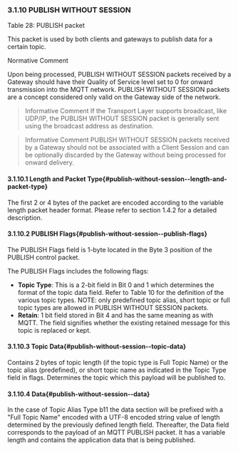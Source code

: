 <!-- transformation-note: left upstream numbering of headings for verification -->
### 3.1.10 PUBLISH WITHOUT SESSION

<!-- transformation-note: very complex table with many optionals falsifying the byte counts skipped for now,
     hopefully we can migrate to a different bitfield visualization. -->

Table 28: PUBLISH packet
<!-- transformation-note: above upstream table number will be replaced by auto-numbering later. -->

This packet is used by both clients and gateways to publish data for a certain topic.

Normative Comment

Upon being processed, PUBLISH WITHOUT SESSION packets received by a Gateway should have their Quality of Service level set to 0 for onward transmission into the MQTT network. PUBLISH WITHOUT SESSION packets are a concept considered only valid on the Gateway side of the network.

> Informative Comment
> If the Transport Layer supports broadcast, like UDP/IP, the PUBLISH WITHOUT SESSION packet is generally sent using the broadcast address as destination.

> Informative Comment
> PUBLISH WITHOUT SESSION packets received by a Gateway should not be associated with a Client Session and can be optionally discarded by the Gateway without
> being processed for onward delivery.

<!-- transformation-note: left upstream numbering of headings for verification -->
#### 3.1.10.1 Length and Packet Type{#publish-without-session--length-and-packet-type}

The first 2 or 4 bytes of the packet are encoded according to the variable length packet header format.
Please refer to section 1.4.2 for a detailed description.
<!-- transformation-note: the above section ref upstream 1.8.2 is obviously wrong and should point to 1.4.2 "Two Byte Integer" instead. -->

<!-- transformation-note: left upstream numbering of headings for verification -->
#### 3.1.10.2 PUBLISH Flags{#publish-without-session--publish-flags}

The PUBLISH Flags field is 1-byte located in the Byte 3 position of the PUBLISH control packet.

The PUBLISH Flags includes the following flags:

<!-- transformation-note: the below table ref upstream 10 needs verification before transforming into a semantic ref later. -->
- **Topic Type**: This is a 2-bit field in Bit 0 and 1 which determines the format of the topic data field.
  Refer to Table 10 for the definition of the various topic types.
  NOTE: only predefined topic alias, short topic or full topic types are allowed in PUBLISH WITHOUT SESSION packets.
- **Retain**: 1 bit field stored in Bit 4 and has the same meaning as with MQTT.
  The field signifies whether the existing retained message for this topic is replaced or kept.

<!-- transformation-note: left upstream numbering of headings for verification -->
#### 3.1.10.3 Topic Data{#publish-without-session--topic-data}

Contains 2 bytes of topic length (if the topic type is Full Topic Name) or the topic alias (predefined),
or short topic name as indicated in the Topic Type field in flags.
Determines the topic which this payload will be published to.

<!-- transformation-note: left upstream numbering of headings for verification -->
#### 3.1.10.4 Data{#publish-without-session--data}

In the case of Topic Alias Type b11 the data section will be prefixed with a "Full Topic Name" encoded with a UTF-8 encoded string value of
length determined by the previously defined length field.
Thereafter, the Data field corresponds to the payload of an MQTT PUBLISH packet.
It has a variable length and contains the application data that is being published.
